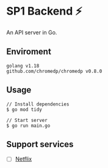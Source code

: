 # SP1 Backend ⚡️

An API server in Go.

## Enviroment

```text
golang v1.18
github.com/chromedp/chromedp v0.8.0
```

## Usage

```shell
// Install dependencies
$ go mod tidy

// Start server
$ go run main.go
```

## Support services

- [ ] [Netflix](https://www.netflix.com/)
